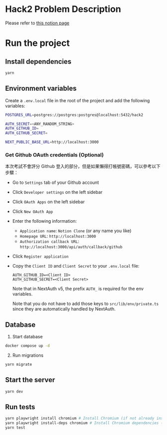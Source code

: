 # Hack2 Problem Description

Please refer to [this notion page](https://ric2k1.notion.site/Hack2-Todo-List-3cb34944f38d44438a5c245f009753ce)

# Run the project

## Install dependencies

```bash
yarn
```

## Environment variables

Create a `.env.local` file in the root of the project and add the following variables:

```bash
POSTGRES_URL=postgres://postgres:postgres@localhost:5432/hack2

AUTH_SECRET=<ANY_RANDOM_STRING>
AUTH_GITHUB_ID=
AUTH_GITHUB_SECRET=

NEXT_PUBLIC_BASE_URL=http://localhost:3000
```

### Get Github OAuth credentials (Optional)

本次考試不會評分 Github 登入的部分，但是如果懶得打帳號密碼，可以參考以下步驟：

- Go to `Settings` tab of your Github account
- Click `Developer settings` on the left sidebar
- Click `OAuth Apps` on the left sidebar
- Click `New OAuth App`
- Enter the following information:
  - `Application name`: `Notion Clone` (or any name you like)
  - `Homepage URL`: `http://localhost:3000`
  - `Authorization callback URL`: `http://localhost:3000/api/auth/callback/github`
- Click `Register application`
- Copy the `Client ID` and `Client Secret` to your `.env.local` file:

  ```text
  AUTH_GITHUB_ID=<Client ID>
  AUTH_GITHUB_SECRET=<Client Secret>
  ```

  Note that in NextAuth v5, the prefix `AUTH_` is required for the env variables.

  Note that you do not have to add those keys to `src/lib/env/private.ts` since they are automatically handled by NextAuth.

## Database

1. Start database

```bash
docker compose up -d
```

2. Run migrations

```bash
yarn migrate
```

## Start the server

```bash
yarn dev
```

## Run tests

```bash
yarn playwright install chromium # Install Chromium (if not already installed)
yarn playwright install-deps chromium # Install Chromium dependencies (if not already installed)
yarn test
```
